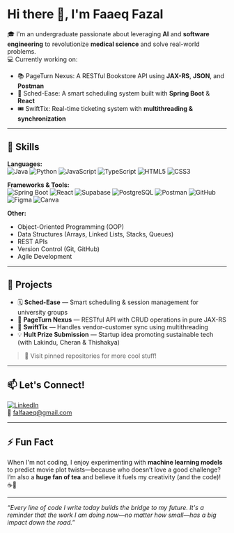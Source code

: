 # Hi there 👋, I'm Faaeq Fazal

🎓 I'm an undergraduate passionate about leveraging **AI** and **software engineering** to revolutionize **medical science** and solve real-world problems.  
💻 Currently working on:  
- 📚 PageTurn Nexus: A RESTful Bookstore API using **JAX-RS**, **JSON**, and **Postman**  
- 🧠 Sched-Ease: A smart scheduling system built with **Spring Boot** & **React**  
- 🎟️ SwiftTix: Real-time ticketing system with **multithreading & synchronization**  

---

## 🚀 Skills

**Languages:**  
![Java](https://img.shields.io/badge/Java-ED8B00?style=for-the-badge&logo=java&logoColor=white)
![Python](https://img.shields.io/badge/Python-3670A0?style=for-the-badge&logo=python&logoColor=white)
![JavaScript](https://img.shields.io/badge/JavaScript-F7DF1E?style=for-the-badge&logo=javascript&logoColor=black)
![TypeScript](https://img.shields.io/badge/TypeScript-3178C6?style=for-the-badge&logo=typescript&logoColor=white)
![HTML5](https://img.shields.io/badge/HTML5-E34F26?style=for-the-badge&logo=html5&logoColor=white)
![CSS3](https://img.shields.io/badge/CSS3-1572B6?style=for-the-badge&logo=css3&logoColor=white)

**Frameworks & Tools:**  
![Spring Boot](https://img.shields.io/badge/Spring_Boot-6DB33F?style=for-the-badge&logo=spring-boot&logoColor=white)
![React](https://img.shields.io/badge/React-20232A?style=for-the-badge&logo=react&logoColor=61DAFB)
![Supabase](https://img.shields.io/badge/Supabase-3ECF8E?style=for-the-badge&logo=supabase&logoColor=white)
![PostgreSQL](https://img.shields.io/badge/PostgreSQL-316192?style=for-the-badge&logo=postgresql&logoColor=white)
![Postman](https://img.shields.io/badge/Postman-FF6C37?style=for-the-badge&logo=postman&logoColor=white)
![GitHub](https://img.shields.io/badge/GitHub-181717?style=for-the-badge&logo=github)
![Figma](https://img.shields.io/badge/Figma-F24E1E?style=for-the-badge&logo=figma&logoColor=white)
![Canva](https://img.shields.io/badge/Canva-00C4CC?style=for-the-badge&logo=canva&logoColor=white)

**Other:**  
- Object-Oriented Programming (OOP)  
- Data Structures (Arrays, Linked Lists, Stacks, Queues)  
- REST APIs  
- Version Control (Git, GitHub)  
- Agile Development  

---

## 🧠 Projects

- 🗓 **Sched-Ease** — Smart scheduling & session management for university groups  
- 📘 **PageTurn Nexus** — RESTful API with CRUD operations in pure JAX-RS  
- 🎫 **SwiftTix** — Handles vendor-customer sync using multithreading  
- 💡 **Hult Prize Submission** — Startup idea promoting sustainable tech (with Lakindu, Cheran & Thishakya)

> 🌟 Visit pinned repositories for more cool stuff!

---

## 📫 Let's Connect!

[![LinkedIn](https://img.shields.io/badge/LinkedIn-blue?style=for-the-badge&logo=linkedin&logoColor=white)](https://www.linkedin.com/in/faaeq-fazal/)  
📧 [falfaaeq@gmail.com](mailto:falfaaeq@gmail.com)

---

## ⚡ Fun Fact

When I'm not coding, I enjoy experimenting with **machine learning models** to predict movie plot twists—because who doesn’t love a good challenge?  
I’m also a **huge fan of tea** and believe it fuels my creativity (and the code)! ☕🚀

---

_“Every line of code I write today builds the bridge to my future. It's a reminder that the work I am doing now—no matter how small—has a big impact down the road.”_

